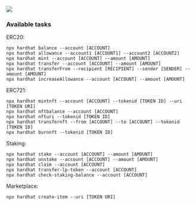<img src="https://img.shields.io/badge/Solidity-e6e6e6?style=for-the-badge&logo=solidity&logoColor=black">

### Available tasks


ERC20:

```shell
npx hardhat balance --account [ACCOUNT]
npx hardhat allowance --account1 [ACCOUNT1] --account2 [ACCOUNT2]
npx hardhat mint --account [ACCOUNT] --amount [AMOUNT]
npx hardhat transfer --account [ACCOUNT] --amount [AMOUNT]
npx hardhat transferFrom --recipient [RECIPIENT] --sender [SENDER] --amount [AMOUNT]
npx hardhat increaseAllowance --account [ACCOUNT] --amount [AMOUNT]
```

ERC721:

```shell
npx hardhat mintnft --account [ACCOUNT] --tokenid [TOKEN ID] --uri [TOKEN URI]
npx hardhat nftbalance --account [ACCOUNT]
npx hardhat nfturi --tokenid [TOKEN ID]
npx hardhat transfernft --from [ACCOUNT] --to [ACCOUNT] --tokenid [TOKEN ID]
npx hardhat burnnft --tokenid [TOKEN ID]
```

Staking:

```shell
npx hardhat stake --account [ACCOUNT] --amount [AMOUNT]
npx hardhat unstake --account [ACCOUNT] --amount [AMOUNT]
npx hardhat claim --account [ACCOUNT]
npx hardhat transfer-lp-token --account [ACCOUNT]
npx hardhat check-staking-balance --account [ACCOUNT]
```

Marketplace:
```shell
npx hardhat create-item --uri [TOKEN URI]
```

